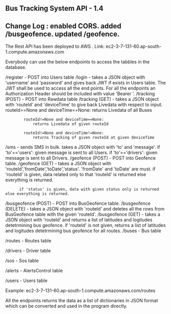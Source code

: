 Bus Tracking System API - 1.4
-------------------------
Change Log : enabled CORS. added /busgeofence. updated /geofence. 
-------------------------
The Rest API has been deployed to AWS
.
Link: ec2-3-7-131-60.ap-south-1.compute.amazonaws.com

Everybody can use the below endpoints to access the tabbles in the database.

/register - POST into Users table
/login - takes a JSON object with 'username' and 'password' and gives back JWT if exists in Users table.
	 The JWT shall be used to access all the end points.
	 For all the endpoints an Authorization Header should be included with value 'Bearer <JWT>'.
/tracking (POST) - POST into Rawdata table
/tracking (GET) - takes a JSON object with 'routeId' and 'deviceTime' to give back Livedata with respect to input.
			routeId==None and deviceTime==None:
				returns Livedata of all Buses
			routeId!=None and deviceTime==None:
				returns Livedata of given routeId
			routeId!=None and deviceTime!=None:
				returns Tracking of given routeId at given deviceTime	

/sms - sends SMS in bulk. takes a JSON object with 'to' and 'message'.
	if 'to'=='users': given message is sent to all Users.
	if 'to'=='drivers': given message is sent to all Drivers.
/geofence (POST) - POST into Geofence table.
/geofence (GET) - takes a JSON object with 'routeId','fromDate','toDate','status'.
		  'fromDate' and 'toDate' are must.
		  if 'routeId' is given, data related only to that 'routeId' is returned else everything is returned.  	

		  if 'status' is given, data with given status only is returned else everything is returned.
/busgeofence (POST) - POST into BusGeofence table.
/busgeofence (DELETE) - takes a JSON object with 'routeId' and deletes all the rows from BusGeofence table with the given 'routeId'.
/busgeofence (GET) - takes a JSON object with 'routeId' and returns a list of latitudes and logitudes detetrmining bus geofence.
		     if 'routeId' is not given, returns a list of latitudes and logitudes detetrmining bus geofence for all routes.
/buses - Bus table

/routes - Routes table

/drivers - Driver table

/sos - Sos table

/alerts - AlertsControl table

/users - Users table

Example: ec2-3-7-131-60.ap-south-1.compute.amazonaws.com/routes

All the endpoints returns the data as a list of dictionaries in JSON format which can be converted and used in the program directly.
